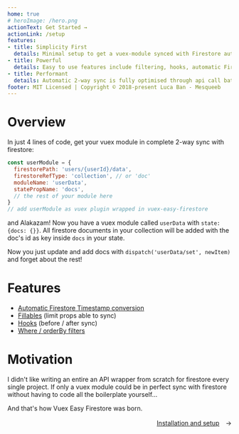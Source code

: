 ```yaml
---
home: true
# heroImage: /hero.png
actionText: Get Started →
actionLink: /setup
features:
- title: Simplicity First
  details: Minimal setup to get a vuex-module synced with Firestore automatically.
- title: Powerful
  details: Easy to use features include filtering, hooks, automatic Firestore Timestamp conversion & much more.
- title: Performant
  details: Automatic 2-way sync is fully optimised through api call batches.
footer: MIT Licensed | Copyright © 2018-present Luca Ban - Mesqueeb
---
```


# Overview

In just 4 lines of code, get your vuex module in complete 2-way sync with firestore:

```js
const userModule = {
  firestorePath: 'users/{userId}/data',
  firestoreRefType: 'collection', // or 'doc'
  moduleName: 'userData',
  statePropName: 'docs',
  // the rest of your module here
}
// add userModule as vuex plugin wrapped in vuex-easy-firestore
```

and Alakazam! Now you have a vuex module called `userData` with `state: {docs: {}}`.
All firestore documents in your collection will be added with the doc's id as key inside `docs` in your state.

Now you just update and add docs with `dispatch('userData/set', newItem)` and forget about the rest!

# Features

- [Automatic Firestore Timestamp conversion](extra-features.html#defaultvalues-set-after-server-retrieval)
- [Fillables](extra-features.html#fillables-and-guard) (limit props able to sync)
- [Hooks](extra-features.html#hooks-before-insert-patch-delete) (before / after sync)
- [Where / orderBy filters](extra-features.html#filters)

# Motivation

I didn't like writing an entire an API wrapper from scratch for firestore every single project. If only a vuex module could be in perfect sync with firestore without having to code all the boilerplate yourself...

And that's how Vuex Easy Firestore was born.

<div style="text-align: right; margin-bottom: 1rem"><a href="setup.html">Installation and setup</a>　→</div>
